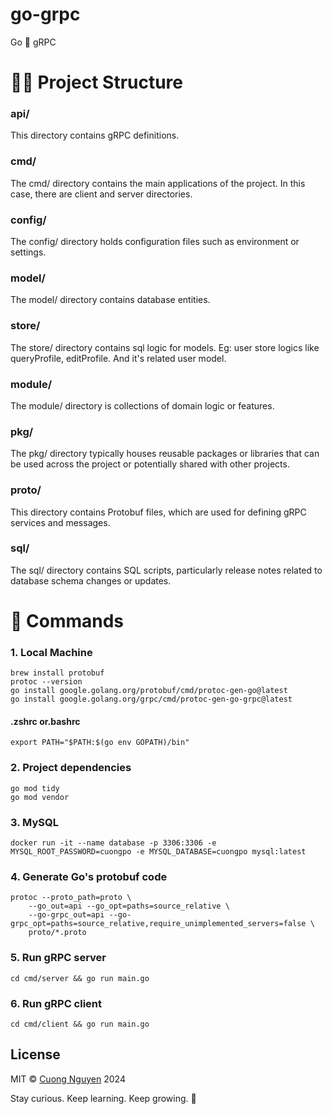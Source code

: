 # go-grpc

Go 🤝 gRPC

# 🧑‍💻 Project Structure

### api/

This directory contains gRPC definitions.

### cmd/

The cmd/ directory contains the main applications of the project. In this case, there are client and server directories.

### config/

The config/ directory holds configuration files  such as environment or settings.

### model/

The model/ directory contains database entities.

### store/

The store/ directory contains sql logic for models. Eg: user store logics like queryProfile, editProfile. And it's related user model.

### module/

The module/ directory is collections of domain logic or features.

### pkg/

The pkg/ directory typically houses reusable packages or libraries that can be used across the project or potentially shared with other projects.

### proto/

This directory contains Protobuf files, which are used for defining gRPC services and messages.

### sql/

The sql/ directory contains SQL scripts, particularly release notes related to database schema changes or updates.

# 🐧 Commands

### 1. Local Machine

```shell script
brew install protobuf
protoc --version
go install google.golang.org/protobuf/cmd/protoc-gen-go@latest
go install google.golang.org/grpc/cmd/protoc-gen-go-grpc@latest
```

#### .zshrc or.bashrc

```shell script
export PATH="$PATH:$(go env GOPATH)/bin"
```

### 2. Project dependencies

```shell script
go mod tidy
go mod vendor
```

### 3. MySQL

```shell script
docker run -it --name database -p 3306:3306 -e MYSQL_ROOT_PASSWORD=cuongpo -e MYSQL_DATABASE=cuongpo mysql:latest
```

### 4. Generate Go's protobuf code

```shell script
protoc --proto_path=proto \
    --go_out=api --go_opt=paths=source_relative \
    --go-grpc_out=api --go-grpc_opt=paths=source_relative,require_unimplemented_servers=false \
    proto/*.proto
```

### 5. Run gRPC server

```shell script
cd cmd/server && go run main.go
```

### 6. Run gRPC client

```shell script
cd cmd/client && go run main.go
```

## License

MIT © [Cuong Nguyen](https://github.com/cuongnd9/) 2024


<!-- INSPIRATIONAL_QUOTE_START -->
Stay curious. Keep learning. Keep growing.
🐯
<!-- INSPIRATIONAL_QUOTE_END -->
